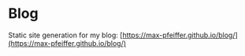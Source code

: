 # Blog
Static site generation for my blog: [https://max-pfeiffer.github.io/blog/](https://max-pfeiffer.github.io/blog/)
